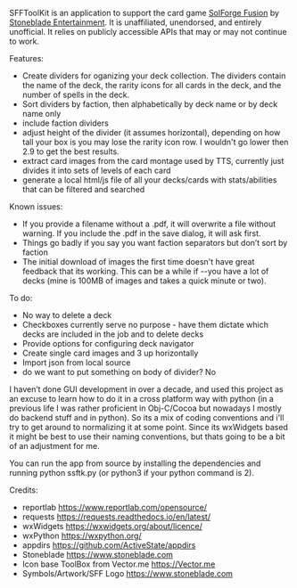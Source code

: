 SFFToolKit is an application to support the card game <a href="https://solforgefusion.com/">SolForge Fusion</a> by <a href="https://www.stoneblade.com/">Stoneblade Entertainment</a>. It is unaffiliated, unendorsed, and entirely unofficial. It relies on publicly accessible APIs that may or may not continue to work.

Features:
- Create dividers for oganizing your deck collection. The dividers contain the name of the deck, the rarity icons for all cards in the deck, and the number of spells in the deck.
- Sort dividers by faction, then alphabetically by deck name or by deck name only
- include faction dividers
- adjust height of the divider (it assumes horizontal), depending on how tall your box is you may lose the rarity icon row. I wouldn't go lower then 2.9 to get the best results.
- extract card images from the card montage used by TTS, currently just divides it into sets of levels of each card
- generate a local html/js file of all your decks/cards with stats/abilities that can be filtered and searched

Known issues:
- If you provide a filename without a .pdf, it will overwrite a file without warning. If you include the .pdf in the save dialog, it will ask first.
- Things go badly if you say you want faction separators but don’t sort by faction
- The initial download of images the first time doesn't have great feedback that its working. This can be a while if --you have a lot of decks (mine is 100MB of images and takes a quick minute or two).

To do:
- No way to delete a deck
- Checkboxes currently serve no purpose - have them dictate which decks are included in the job and to delete decks
- Provide options for configuring deck navigator
- Create single card images and 3 up horizontally
- Import json from local source
- do we want to put something on body of divider? No

I haven’t done GUI development in over a decade, and used this project as an excuse to learn how to do it in a cross platform way with python (in a previous life I was rather proficient in Obj-C/Cocoa but nowadays I mostly do backend stuff and in python). So its a mix of coding conventions and i'll try to get around to normalizing it at some point. Since its wxWidgets based it might be best to use their naming conventions, but thats going to be a bit of an adjustment for me.

You can run the app from source by installing the dependencies and running python ssftk.py (or python3 if your python command is 2).

Credits:
- reportlab https://www.reportlab.com/opensource/
- requests https://requests.readthedocs.io/en/latest/
- wxWidgets https://wxwidgets.org/about/licence/
- wxPython https://wxpython.org/
- appdirs  https://github.com/ActiveState/appdirs
- Stoneblade https://www.stoneblade.com
- Icon base ToolBox from Vector.me https://Vector.me
- Symbols/Artwork/SFF Logo https://www.stoneblade.com
